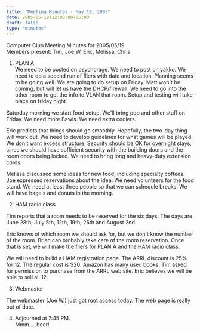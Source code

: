 ```yaml
---
title: "Meeting Minutes - May 19, 2005"
date: 2005-05-19T12:00:00-05:00
draft: false
type: "minutes"
---
```


Computer Club Meeting Minutes for 2005/05/19<br>
Members present: Tim, Joe W, Eric, Melissa, Chris<p>

1) PLAN A<br>
We need to be posted on psychorage.  We need to post on yakko.  We need to do a
second run of fliers with date and location.  Planning seems to be going well.
We are going to do setup on Friday.  Matt won't be coming, but will let us have
the DHCP/firewall.  We need to go into the other room to get the info to VLAN
that room.  Setup and testing will take place on friday night.<p>

Saturday morning we start food setup.  We'll bring pop and other stuff on
Friday.  We need more Bawls.  We need extra coolers. <br> 

Eric predicts that things should go smoothly.  Hopefully, the two-day thing
will work out.  We need to develop guidelines for what games will be played.
We don't want excess structure.  Security should be OK for overnight stays,
since we should have sufficient security with the building doors and the room
doors being locked.  We need to bring long and heavy-duty extension cords.<p>

Melissa discussed some ideas for new food, including specialty coffees.  Joe
expressed reservations about the idea.  We need volunteers for the food stand.
We need at least three people so that we can schedule breaks.  We will have
bagels and donuts in the morning.<p>

2) HAM radio class<br>

Tim reports that a room needs to be reserved for the six days.  The days are
June 28th, July 5th, 12th, 19th, 26th and August 2nd.<p>

Eric knows of which room we should ask for, but we don't know the number of the
room.  Brian can probably take care of the room reservation.  Once that is set,
we will make the fliers for PLAN A and the HAM radio class.<p>

We will need to build a HAM registration page.   The ARRL discount is 25% for
12.  The regular cost is $20.  Amazon has many used books.  Tim asked for
permission to purchase from the ARRL web site.  Eric believes we will be able
to sell all 12.<p>

3) Webmaster<br>

The webmaster (Joe W.) just got root access today.  The web page is really out
of date.<p>

4) Adjourned at 7:45 PM.<br>
Mmm.....beer!
